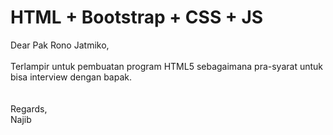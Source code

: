 # HTML + Bootstrap + CSS + JS
Dear Pak Rono Jatmiko, <br><br>
Terlampir untuk pembuatan program HTML5 sebagaimana pra-syarat untuk bisa interview dengan bapak.
<br><br><br>
Regards, <br>
Najib
